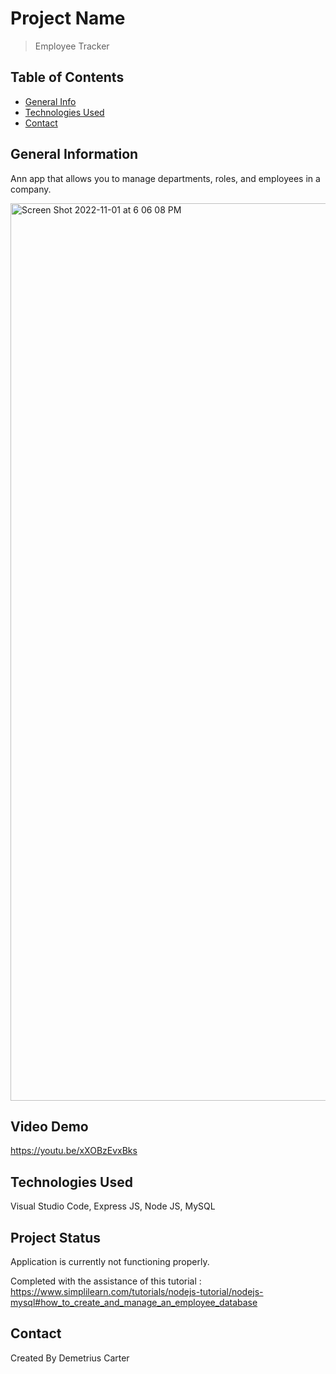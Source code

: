 # Project Name
> Employee Tracker 

## Table of Contents
* [General Info](#general-information)
* [Technologies Used](#technologies-used)
* [Contact](#contact)


## General Information
Ann app that allows you to manage departments, roles, and employees in a company.


<img width="1436" alt="Screen Shot 2022-11-01 at 6 06 08 PM" src="https://user-images.githubusercontent.com/108381693/199871207-44c471c7-7058-45ff-b9d5-e1ae276ecd16.png">


## Video Demo
https://youtu.be/xXOBzEvxBks


## Technologies Used
Visual Studio Code,
Express JS,
Node JS,
MySQL


## Project Status
Application is currently not functioning properly.

Completed with the assistance of this tutorial :  https://www.simplilearn.com/tutorials/nodejs-tutorial/nodejs-mysql#how_to_create_and_manage_an_employee_database

## Contact
Created By Demetrius Carter
